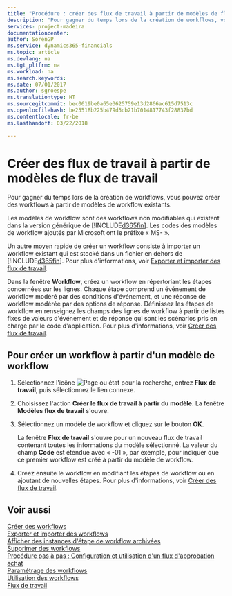```yaml
---
title: "Procédure : créer des flux de travail à partir de modèles de flux de travail | Microsoft Docs"
description: "Pour gagner du temps lors de la création de workflows, vous pouvez créer des workflows à partir de modèles de workflow existants."
services: project-madeira
documentationcenter: 
author: SorenGP
ms.service: dynamics365-financials
ms.topic: article
ms.devlang: na
ms.tgt_pltfrm: na
ms.workload: na
ms.search.keywords: 
ms.date: 07/01/2017
ms.author: sgroespe
ms.translationtype: HT
ms.sourcegitcommit: bec0619be0a65e3625759e13d2866ac615d7513c
ms.openlocfilehash: be25518b225b479d5db21b7014817743f28837bd
ms.contentlocale: fr-be
ms.lasthandoff: 03/22/2018

---
```

# <a name="create-workflows-from-workflow-templates"></a>Créer des flux de travail à partir de modèles de flux de travail
Pour gagner du temps lors de la création de workflows, vous pouvez créer des workflows à partir de modèles de workflow existants.  

 Les modèles de workflow sont des workflows non modifiables qui existent dans la version générique de [!INCLUDE[d365fin](includes/d365fin_md.md)]. Les codes des modèles de workflow ajoutés par Microsoft ont le préfixe « MS- ».  

 Un autre moyen rapide de créer un workflow consiste à importer un workflow existant qui est stocké dans un fichier en dehors de [!INCLUDE[d365fin](includes/d365fin_md.md)]. Pour plus d'informations, voir [Exporter et importer des flux de travail](across-how-to-export-and-import-workflows.md).  

Dans la fenêtre **Workflow**, créez un workflow en répertoriant les étapes concernées sur les lignes. Chaque étape comprend un événement de workflow modéré par des conditions d'événement, et une réponse de workflow modérée par des options de réponse. Définissez les étapes de workflow en renseignez les champs des lignes de workflow à partir de listes fixes de valeurs d'événement et de réponse qui sont les scénarios pris en charge par le code d'application. Pour plus d'informations, voir [Créer des flux de travail](across-how-to-create-workflows.md).  

## <a name="to-create-a-workflow-from-workflow-template"></a>Pour créer un workflow à partir d'un modèle de workflow  
1.  Sélectionnez l'icône ![Page ou état pour la recherche](media/ui-search/search_small.png "icône Page ou état pour la recherche"), entrez **Flux de travail**, puis sélectionnez le lien connexe.  
2.  Choisissez l'action **Créer le flux de travail à partir du modèle**. La fenêtre **Modèles flux de travail** s'ouvre.  
3.  Sélectionnez un modèle de workflow et cliquez sur le bouton **OK**.  

     La fenêtre **Flux de travail** s'ouvre pour un nouveau flux de travail contenant toutes les informations du modèle sélectionné. La valeur du champ **Code** est étendue avec « -01 », par exemple, pour indiquer que ce premier workflow est créé à partir du modèle de workflow.  
4.  Créez ensuite le workflow en modifiant les étapes de workflow ou en ajoutant de nouvelles étapes. Pour plus d'informations, voir [Créer des flux de travail](across-how-to-create-workflows.md).  

## <a name="see-also"></a>Voir aussi  
 [Créer des workflows](across-how-to-create-workflows.md)   
 [Exporter et importer des workflows](across-how-to-export-and-import-workflows.md)   
 [Afficher des instances d'étape de workflow archivées](across-how-to-view-archived-workflow-step-instances.md)   
 [Supprimer des workflows](across-how-to-delete-workflows.md)   
 [Procédure pas à pas : Configuration et utilisation d'un flux d'approbation achat](walkthrough-setting-up-and-using-a-purchase-approval-workflow.md)   
 [Paramétrage des workflows](across-set-up-workflows.md)   
 [Utilisation des workflows](across-use-workflows.md)   
 [Flux de travail](across-workflow.md)   

